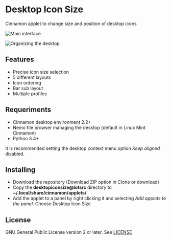 # Desktop Icon Size

Cinnamon applet to change size and position of desktop icons

![Main interface](https://raw.githubusercontent.com/wiki/lotsrc/DesktopIconSize/screenshot_main.png)

![Organizing the desktop](https://raw.githubusercontent.com/wiki/lotsrc/DesktopIconSize/demo.gif)

## Features

* Precise icon size selection
* 5 different layouts
* Icon ordering
* Bar sub layout
* Multiple profiles

## Requeriments

* Cinnamon desktop environment 2.2+
* Nemo file browser managing the desktop (default in Linux Mint Cinnamon)
* Python 3.4+

It is recommended setting the desktop context menu option *Keep aligned* disabled. 

## Installing

* Download the repository (Download ZIP option in Clone or download)
* Copy the **desktopiconsize@lotsrc** directory to **~/.local/share/cinnamon/applets/**
* Add the applet to a panel by right clicking it and selecting *Add applets to the panel*. Choose Desktop Icon Size

## License

GNU General Public License version 2 or later. See [LICENSE](LICENSE)
